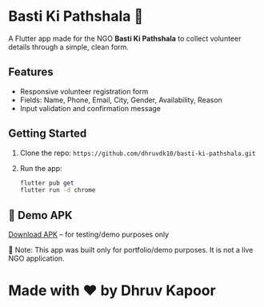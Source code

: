 # Basti Ki Pathshala 🏫

A Flutter app made for the NGO **Basti Ki Pathshala** to collect volunteer details through a simple, clean form.

## Features
- Responsive volunteer registration form
- Fields: Name, Phone, Email, City, Gender, Availability, Reason
- Input validation and confirmation message

## Getting Started
1. Clone the repo:
   `https://github.com/dhruvdk10/basti-ki-pathshala.git`

2. Run the app:
   ```bash
   flutter pub get
   flutter run -d chrome

## 📱 Demo APK
[Download APK](./apk/basti_ki_pathshala.apk) – for testing/demo purposes only

📌 Note: This app was built only for portfolio/demo purposes. It is not a live NGO application.

# Made with ❤️ by Dhruv Kapoor
